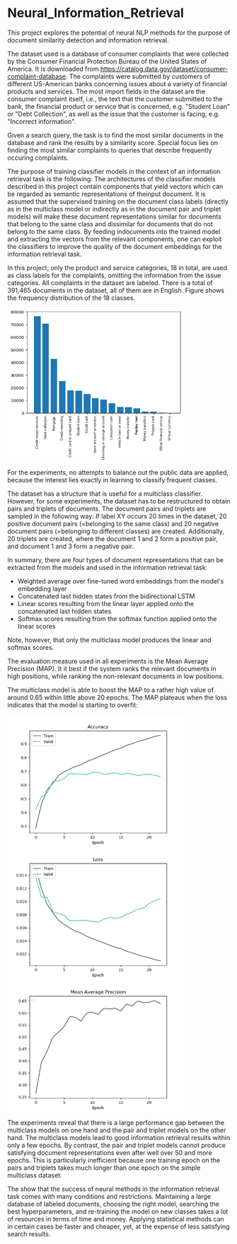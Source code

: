 # Neural_Information_Retrieval
This project explores the potential of neural NLP methods for the purpose of document similarity detection and information retrieval.

The dataset used is a database of consumer complaints that were collected by the Consumer Financial Protection Bureau of the United States of America. It is downloaded from https://catalog.data.gov/dataset/consumer-complaint-database.
The complaints were submitted by customers of different US-American banks concerning issues about a variety of financial products and services. The most import fields in the dataset are the consumer complaint itself, i.e., the text that the customer submitted to the bank, the financial product or service that is concerned, e.g. "Student Loan" or "Debt Collection", as well as the issue that the customer is facing, e.g. "Incorrect information".

Given a search query, the task is to find the most similar documents in the database and rank the results by a similarity score. Special focus lies on finding the most similar complaints to queries that describe frequently occuring complaints.

The purpose of training classifier models in the context of an information retrieval task is the following: The architectures of the classifier models described in this project contain components that yield vectors which can be regarded as semantic representations of theinput document. It is assumed that the supervised training on the document class labels (directly as in the multiclass model or indirectly as in the document pair and triplet models) will make these document representations similar for documents that belong to the same class and dissimilar for documents that do not belong to the same class. By feeding indocuments into the trained model and extracting the vectors from the relevant components, one can exploit the classifiers to improve the quality of the document embeddings for the information retrieval task.

In this project, only the product and service categories, 18 in total, are used as class labels for the complaints, omitting the information from the issue categories. All complaints in the dataset are labeled. There is a total of 391,465 documents in the dataset, all of them are in English. Figure shows the frequency distribution of the 18 classes.

<img src="https://github.com/Janinanu/Neural_Information_Retrieval/blob/master/src/public_class_distr.png" width="400" height="350" align="middle" />

For the experiments, no attempts to balance out the public data are applied, because the interest lies exactly in learning to classify frequent classes.

The dataset has a structure that is useful for a multiclass classifier. However, for some experiments, the dataset has to be restructured to obtain pairs and triplets of documents. 
The document pairs and triplets are sampled in the following way:
If label XY occurs 20 times in the dataset, 20 positive document pairs (=belonging to the same class) and 20 negative document pairs (=belonging to different classes) are created. Additionally, 20 triplets are created, where the document 1 and 2 form a positive pair, and document 1 and 3 form a negative pair.

In summary, there are four types of document representations that can be extracted from the models and used in the information retrieval task:
- Weighted average over fine-tuned word embeddings from the model's embedding layer
- Concatenated last hidden states from the bidirectional LSTM
- Linear scores resulting from the linear layer applied onto the concatenated last hidden states
- Softmax scores resulting from the softmax function applied onto the linear scores

Note, however, that only the multiclass model produces the linear and softmax scores.

The evaluation measure used in all experiments is the Mean Average Precision (MAP). It it best if the system ranks the relevant documents in high positions, while ranking the non-relevant documents in low positions.

The multiclass model is able to boost the MAP to a rather high value of around 0.65 within little above 20 epochs. The
MAP plateaus when the loss indicates that the model is starting to overfit:

<img src="https://github.com/Janinanu/Neural_Information_Retrieval/blob/master/src/public_mucl_acc.png" width="400" height="300" align="middle" />
<img src="https://github.com/Janinanu/Neural_Information_Retrieval/blob/master/src/public_mucl_loss.png" width="400" height="300" align="middle" />
<img src="https://github.com/Janinanu/Neural_Information_Retrieval/blob/master/src/public_mucl_map.png" width="400" height="300" align="middle"/>

The experiments reveal that there is a large performance gap between the multiclass models on one hand and the pair and triplet models on the other hand. The multiclass models lead to good information retrieval results within only a few epochs. By contrast, the pair and triplet models cannot produce satisfying document representations even after well over 50 and more epochs. This is particularly inefficient because one training epoch on the pairs and triplets takes much longer than one epoch on the simple multiclass dataset.

The show that the success of neural methods in the information retrieval task comes with many conditions and restrictions. Maintaining a large database of labeled documents, choosing the right model, searching the best hyperparameters, and re-training the model on new classes takes a lot of resources in terms of time and money. Applying statistical methods can in certain cases be faster and cheaper, yet, at the expense of less satisfying search results.
